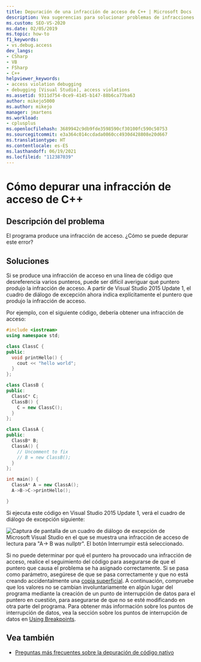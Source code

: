```yaml
---
title: Depuración de una infracción de acceso de C++ | Microsoft Docs
description: Vea sugerencias para solucionar problemas de infracciones de acceso cuando hay más de un puntero como candidatos. En las versiones recientes de Visual Studio, se nombra el puntero incorrecto.
ms.custom: SEO-VS-2020
ms.date: 02/05/2019
ms.topic: how-to
f1_keywords:
- vs.debug.access
dev_langs:
- CSharp
- VB
- FSharp
- C++
helpviewer_keywords:
- access violation debugging
- debugging [Visual Studio], access violations
ms.assetid: 9311d754-0ce9-4145-b147-88b6ca77ba63
author: mikejo5000
ms.author: mikejo
manager: jmartens
ms.workload:
- cplusplus
ms.openlocfilehash: 3689942c9db9fde3598590cf30100fc590c50753
ms.sourcegitcommit: e3a364c014ccdada0860cc4930d428808e20d667
ms.translationtype: HT
ms.contentlocale: es-ES
ms.lasthandoff: 06/19/2021
ms.locfileid: "112387039"
---
```

# <a name="how-can-i-debug-a-c-access-violation"></a>Cómo depurar una infracción de acceso de C++

## <a name="problem-description"></a>Descripción del problema

El programa produce una infracción de acceso. ¿Cómo se puede depurar este error?

## <a name="solution"></a>Soluciones

Si se produce una infracción de acceso en una línea de código que desreferencia varios punteros, puede ser difícil averiguar qué puntero produjo la infracción de acceso. A partir de Visual Studio 2015 Update 1, el cuadro de diálogo de excepción ahora indica explícitamente el puntero que produjo la infracción de acceso.

Por ejemplo, con el siguiente código, debería obtener una infracción de acceso:

```C++
#include <iostream>
using namespace std;

class ClassC {
public:
  void printHello() {
    cout << "hello world";
  }
};

class ClassB {
public:
  ClassC* C;
  ClassB() {
    C = new ClassC();
  }
};

class ClassA {
public:
  ClassB* B;
  ClassA() {
    // Uncomment to fix
    // B = new ClassB();
  }
};

int main() {
  ClassA* A = new ClassA();
  A->B->C->printHello();

}
```

Si ejecuta este código en Visual Studio 2015 Update 1, verá el cuadro de diálogo de excepción siguiente:

![Captura de pantalla de un cuadro de diálogo de excepción de Microsoft Visual Studio en el que se muestra una infracción de acceso de lectura para "A-> B was nullptr". El botón Interrumpir está seleccionado.](../debugger/media/accessviolationcplus.png)

Si no puede determinar por qué el puntero ha provocado una infracción de acceso, realice el seguimiento del código para asegurarse de que el puntero que causa el problema se ha asignado correctamente.  Si se pasa como parámetro, asegúrese de que se pasa correctamente y que no está creando accidentalmente una [copia superficial](https://stackoverflow.com/questions/184710/what-is-the-difference-between-a-deep-copy-and-a-shallow-copy). A continuación, compruebe que los valores no se cambian involuntariamente en algún lugar del programa mediante la creación de un punto de interrupción de datos para el puntero en cuestión, para asegurarse de que no se esté modificando en otra parte del programa. Para obtener más información sobre los puntos de interrupción de datos, vea la sección sobre los puntos de interrupción de datos en [Using Breakpoints](../debugger/using-breakpoints.md).

## <a name="see-also"></a>Vea también
- [Preguntas más frecuentes sobre la depuración de código nativo](../debugger/debugging-native-code-faqs.md)